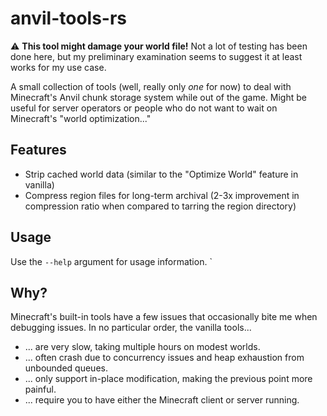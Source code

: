 anvil-tools-rs
====

:warning: **This tool might damage your world file!** Not a lot of testing has been done here, but my preliminary
examination seems to suggest it at least works for my use case.

A small collection of tools (well, really only *one* for now) to deal with Minecraft's Anvil chunk storage system while
out of the game. Might be useful for server operators or people who do not want to wait on Minecraft's "world optimization..."

## Features
- Strip cached world data (similar to the "Optimize World" feature in vanilla)
- Compress region files for long-term archival (2-3x improvement in compression ratio when compared to tarring the region directory)

## Usage

Use the `--help` argument for usage information.
`
## Why?

Minecraft's built-in tools have a few issues that occasionally bite me when debugging issues. In no particular order,
the vanilla tools...

- ... are very slow, taking multiple hours on modest worlds.
- ... often crash due to concurrency issues and heap exhaustion from unbounded queues.
- ... only support in-place modification, making the previous point more painful.
- ... require you to have either the Minecraft client or server running.